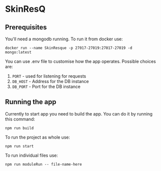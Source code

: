 # SkinResQ

## Prerequisites

You'll need a mongodb running. To run it from docker use:

`docker run --name SkinResque -p 27017-27019:27017-27019 -d mongo:latest`

You can use .env file to customise how the app operates. Possible choices are:

1. `PORT` - used for listening for requests
2. `DB_HOST` - Address for the DB instance
3. `DB_PORT` - Port for the DB instance

## Running the app

Currently to start app you need to build the app. You can do it by running this command: 

`npm run build`

To run the project as whole use:

`npm run start`

To run individual files use:

`npm run moduleRun -- file-name-here`